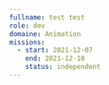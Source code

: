 ```yaml
---
fullname: test test
role: dev
domaine: Animation
missions:
  - start: 2021-12-07
    end: 2021-12-10
    status: independent
---
```


